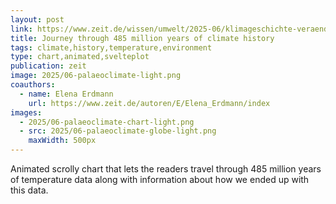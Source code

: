 ```yaml
---
layout: post
link: https://www.zeit.de/wissen/umwelt/2025-06/klimageschichte-veraenderung-temperatur-entwicklung-daten
title: Journey through 485 million years of climate history
tags: climate,history,temperature,environment
type: chart,animated,svelteplot
publication: zeit
image: 2025/06-palaeoclimate-light.png
coauthors:
  - name: Elena Erdmann
    url: https://www.zeit.de/autoren/E/Elena_Erdmann/index
images:
  - 2025/06-palaeoclimate-chart-light.png
  - src: 2025/06-palaeoclimate-globe-light.png
    maxWidth: 500px
---
```


Animated scrolly chart that lets the readers travel through 485 million years of temperature data along with information about how we ended up with this data.  